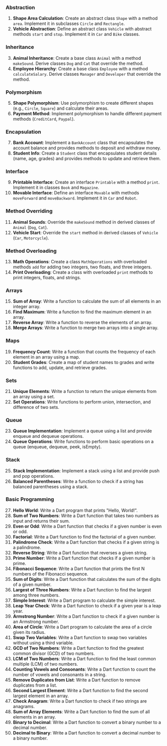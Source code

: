 
### Abstraction

1. **Shape Area Calculation**: Create an abstract class `Shape` with a method `area`. Implement it in subclasses `Circle` and `Rectangle`.
2. **Vehicle Abstraction**: Define an abstract class `Vehicle` with abstract methods `start` and `stop`. Implement it in `Car` and `Bike` classes.

### Inheritance

3. **Animal Inheritance**: Create a base class `Animal` with a method `makeSound`. Derive classes `Dog` and `Cat` that override the method.
4. **Employee Hierarchy**: Create a base class `Employee` with a method `calculateSalary`. Derive classes `Manager` and `Developer` that override the method.

### Polymorphism

5. **Shape Polymorphism**: Use polymorphism to create different shapes (e.g., `Circle`, `Square`) and calculate their areas.
6. **Payment Method**: Implement polymorphism to handle different payment methods (`CreditCard`, `Paypal`).

### Encapsulation

7. **Bank Account**: Implement a `BankAccount` class that encapsulates the account balance and provides methods to deposit and withdraw money.
8. **Student Info**: Create a `Student` class that encapsulates student details (name, age, grades) and provides methods to update and retrieve them.

### Interface

9. **Printable Interface**: Create an interface `Printable` with a method `print`. Implement it in classes `Book` and `Magazine`.
10. **Movable Interface**: Define an interface `Movable` with methods `moveForward` and `moveBackward`. Implement it in `Car` and `Robot`.

### Method Overriding

11. **Animal Sounds**: Override the `makeSound` method in derived classes of `Animal` (`Dog`, `Cat`).
12. **Vehicle Start**: Override the `start` method in derived classes of `Vehicle` (`Car`, `Motorcycle`).

### Method Overloading

13. **Math Operations**: Create a class `MathOperations` with overloaded methods `add` for adding two integers, two floats, and three integers.
14. **Print Overloading**: Create a class with overloaded `print` methods to print integers, floats, and strings.

### Arrays

15. **Sum of Array**: Write a function to calculate the sum of all elements in an integer array.
16. **Find Maximum**: Write a function to find the maximum element in an array.
17. **Reverse Array**: Write a function to reverse the elements of an array.
18. **Merge Arrays**: Write a function to merge two arrays into a single array.

### Maps

19. **Frequency Count**: Write a function that counts the frequency of each element in an array using a map.
20. **Student Grades**: Create a map of student names to grades and write functions to add, update, and retrieve grades.

### Sets

21. **Unique Elements**: Write a function to return the unique elements from an array using a set.
22. **Set Operations**: Write functions to perform union, intersection, and difference of two sets.

### Queue

23. **Queue Implementation**: Implement a queue using a list and provide enqueue and dequeue operations.
24. **Queue Operations**: Write functions to perform basic operations on a queue (enqueue, dequeue, peek, isEmpty).

### Stack

25. **Stack Implementation**: Implement a stack using a list and provide push and pop operations.
26. **Balanced Parentheses**: Write a function to check if a string has balanced parentheses using a stack.

### Basic Programming

27. **Hello World**: Write a Dart program that prints "Hello, World!".
28. **Sum of Two Numbers**: Write a Dart function that takes two numbers as input and returns their sum.
29. **Even or Odd**: Write a Dart function that checks if a given number is even or odd.
30. **Factorial**: Write a Dart function to find the factorial of a given number.
31. **Palindrome Check**: Write a Dart function that checks if a given string is a palindrome.
32. **Reverse String**: Write a Dart function that reverses a given string.
33. **Prime Number**: Write a Dart function that checks if a given number is prime.
34. **Fibonacci Sequence**: Write a Dart function that prints the first N numbers of the Fibonacci sequence.
35. **Sum of Digits**: Write a Dart function that calculates the sum of the digits of a given number.
36. **Largest of Three Numbers**: Write a Dart function to find the largest among three numbers.
37. **Simple Interest**: Write a Dart program to calculate the simple interest.
38. **Leap Year Check**: Write a Dart function to check if a given year is a leap year.
39. **Armstrong Number**: Write a Dart function to check if a given number is an Armstrong number.
40. **Area of Circle**: Write a Dart program to calculate the area of a circle given its radius.
41. **Swap Two Variables**: Write a Dart function to swap two variables without using a third variable.
42. **GCD of Two Numbers**: Write a Dart function to find the greatest common divisor (GCD) of two numbers.
43. **LCM of Two Numbers**: Write a Dart function to find the least common multiple (LCM) of two numbers.
44. **Counting Vowels and Consonants**: Write a Dart function to count the number of vowels and consonants in a string.
45. **Remove Duplicates from List**: Write a Dart function to remove duplicates from a list.
46. **Second Largest Element**: Write a Dart function to find the second largest element in an array.
47. **Check Anagram**: Write a Dart function to check if two strings are anagrams.
48. **Sum of Array Elements**: Write a Dart function to find the sum of all elements in an array.
49. **Binary to Decimal**: Write a Dart function to convert a binary number to a decimal number.
50. **Decimal to Binary**: Write a Dart function to convert a decimal number to a binary number.
